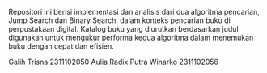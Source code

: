 Repositori ini berisi implementasi dan analisis dari dua algoritma pencarian, Jump Search dan Binary Search, dalam konteks pencarian buku di perpustakaan digital. Katalog buku yang diurutkan berdasarkan judul digunakan untuk mengukur performa kedua algoritma dalam menemukan buku dengan cepat dan efisien.

Galih Trisna 2311102050
Aulia Radix Putra Winarko 2311102056
